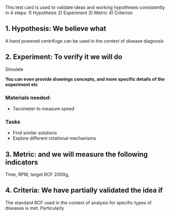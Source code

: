 This test card is used to validate ideas and working hypotheses consistently in 4 steps: 1) Hypothesis 2) Experiment 3) Metric 4) Criterion

## 1. Hypothesis: We believe what
A hand powered centrifuge can be used in the context of disease diagnosis

## 2. Experiment: To verify it we will do
Simulate 

__You can even provide drawings concepts, and more specific details of the experiment etc__
### Materials needed:
- Tacometer to measure speed
### Tasks
- Find similar solutions
- Explore different rotational mechanisms

## 3. Metric: and we will measure the following indicators
Time, RPM, target RCF 2000g, 

## 4. Criteria: We have partially validated the idea if
The standard RCF used in the context of analysis for specific types of diseases is met.
Particularly
